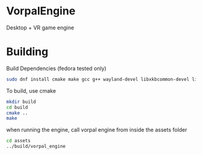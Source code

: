 # VorpalEngine
Desktop + VR game engine

# Building
Build Dependencies (fedora tested only)
```bash
sudo dnf install cmake make gcc g++ wayland-devel libxkbcommon-devel libX11-devel libXrandr-devel libXinerama-devel libXcursor-devel libXi-devel mesa-libGL-devel vulkan-validation-layers
```

To build, use cmake
```bash
mkdir build
cd build
cmake ..
make
```

when running the engine, call vorpal engine from inside the assets folder
```bash
cd assets
../build/vorpal_engine
```
